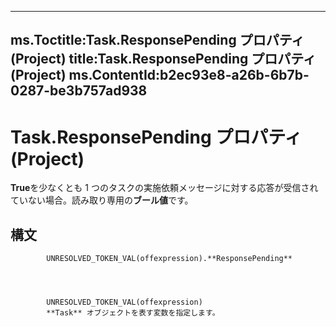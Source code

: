 

---
ms.Toctitle:Task.ResponsePending プロパティ (Project)
title:Task.ResponsePending プロパティ (Project)
ms.ContentId:b2ec93e8-a26b-6b7b-0287-be3b757ad938
---
# Task.ResponsePending プロパティ (Project)




**True**を少なくとも 1 つのタスクの実施依頼メッセージに対する応答が受信されていない場合。読み取り専用の**ブール値**です。

## 構文

            UNRESOLVED_TOKEN_VAL(offexpression).**ResponsePending**




            UNRESOLVED_TOKEN_VAL(offexpression)
            **Task** オブジェクトを表す変数を指定します。




